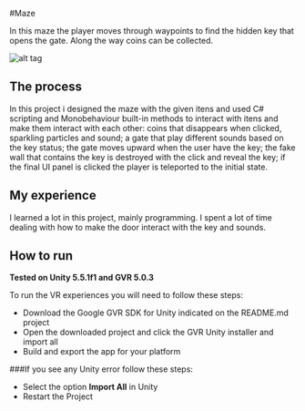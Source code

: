 #Maze

In this maze the player moves through waypoints to find the hidden key that opens the gate. Along the way coins can be collected. 

![alt tag](https://github.com/devreis/Udacity-VRDeveloper/blob/master/Maze/Screenshots/BirdView.png?raw=true)

## The process

In this project i designed the maze with the given itens and used C# scripting and Monobehaviour built-in methods to interact with itens and make them interact with each other: coins that disappears when clicked, sparkling particles and sound; a gate that play different sounds based on the key status; the gate moves upward when the user have the key; the fake wall that contains the key is destroyed with the click and reveal the key; if the final UI panel is clicked the player is teleported to the initial state.

## My experience

I learned a lot in this project, mainly programming. I spent a lot of time dealing with how to make the door interact with the key and sounds.

## How to run

**Tested on Unity 5.5.1f1 and GVR 5.0.3**

To run the VR experiences you will need to follow these steps:

- Download the Google GVR SDK for Unity indicated on the README.md project 
- Open the downloaded project and click the GVR Unity installer and import all
- Build and export the app for your platform 

###If you see any Unity error follow these steps:

- Select the option **Import All** in Unity
- Restart the Project
